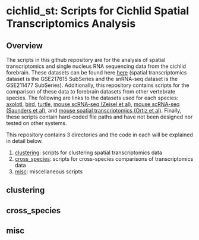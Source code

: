 # cichlid_st: Scripts for Cichlid Spatial Transcriptomics Analysis
## Overview
The scripts in this github repository are for the analysis of spatial transcriptomics and single nucleus RNA sequencing data from the cichlid forebrain. These datasets can be found here [here](https://www.ncbi.nlm.nih.gov/geo/query/acc.cgi?acc=GSE217619) (spatial transcriptomics dataset is the GSE217615 SubSeries and the snRNA-seq dataset is the GSE211477 SubSeries). Additionally, this repository contains scripts for the comparison of these data to forebrain datasets from other vertebrate species. The following are links to the datasets used for each species: [axolotl](https://zenodo.org/record/6390083), [bird](https://cloud.biohpc.swmed.edu/index.php/s/nLicEtkmjGGmRF8), [turtle](https://public.brain.mpg.de/Laurent/ReptilePallium2018/), [mouse scRNA-seq (Zeisel et al)](http://mousebrain.org/adolescent/downloads.html), [mouse scRNA-seq (Saunders et al)](http://dropviz.org/), and [mouse spatial transcriptomics (Ortiz et al)](https://www.molecularatlas.org/download-data). Finally, these scripts contain hard-coded file paths and have not been designed nor tested on other systems.

This repository contains 3 directories and the code in each will be explained in detail below.
1. [clustering](https://github.com/ggruenhagen3/cichlid_st/tree/main/clustering): scripts for clustering spatial transcriptomics data
2. [cross_species](https://github.com/ggruenhagen3/cichlid_st/tree/main/cross_species): scripts for cross-species comparisons of transcriptomics data
3. [misc](https://github.com/ggruenhagen3/cichlid_st/tree/main/misc): miscellaneous scripts

## clustering

## cross_species

## misc
